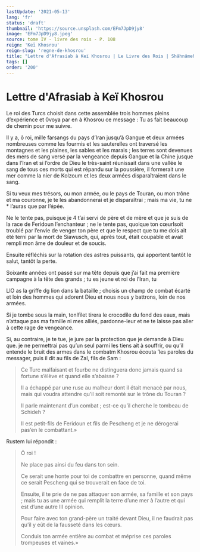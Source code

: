 ```yaml
---
lastUpdate: '2021-05-13'
lang: 'fr'
status: 'draft'
thumbnail: 'https://source.unsplash.com/EFm7JpD9jy8'
image: 'EFm7JpD9jy8.jpeg'
source: tome IV - livre des rois - P. 108
reign: 'Keï Khosrou'
reign-slug: 'regne-de-khosrou'
title: "Lettre d'Afrasiab à Keï Khosrou | Le Livre des Rois | Shâhnâmeh"
tags: []
order: '200'
---
```


# Lettre d'Afrasiab à Keï Khosrou

Le roi des Turcs choisit dans cette assemblée trois hommes pleins d’expérience et 0voya par en à Khosrou ce message : Tu as fait beaucoup de chemin pour me suivre.

Il y a, ô roi, mille farsangs du pays d’Iran jusqu’à Gangue et deux armées nombreuses comme les fourmis et les sauterelles ont traversé les montagnes et les plaines, les sables et les marais ; les terres sont devenues des mers de sang versé par la vengeance depuis Gangue et la Chine jusque dans l’Iran et si l’ordre de Dieu le très-saint réunissait dans une vallée le sang de tous ces morts qui est répandu sur la poussière, il formerait une mer comme la nier de Kolzoum et les deux armées disparaîtraient dans le sang.

Si tu veux mes trésors, ou mon armée, ou le pays de Touran, ou mon trône et ma couronne, je te les abandonnerai et je disparaîtrai ; mais ma vie, tu ne \* l’auras que par l’épée.

Ne le tente pas, puisque je
4 t’ai servi de père et de mère et que je suis de la race de Feridoun l’enchanteur ; ne le tente pas, quoique ton cœurlsoit troublé par l’envie de venger ton père et que le respect que tu me dois ait été terni par la mort de Siawusch, qui, après tout, était coupable et avait rempli mon âme de douleur et de soucis.

Ensuite réfléchis sur la rotation des astres puissants, qui apportent tantôt le salut, tantôt la perte.

Soixante années ont passé sur ma tête depuis que j’ai fait ma première campagne à la tête des grands ; tu es jeune et roi de l’Iran, tu

LlO as la griffe dg lion dans la bataille ; choisis un champ de combat écarté et loin des hommes qui adorent Dieu et nous nous y battrons, loin de nos armées.

Si je tombe sous la main, tonlfilet tirera le crocodile du fond des eaux, mais n’attaque pas ma famille ni mes alliés, pardonne-leur et ne te laisse pas aller à cette rage de vengeance.

Si, au contraire, je te tue, je jure par la protection que je demande à Dieu que. je ne permettrai pas qu’un seul parmi les tiens ait à souffrir, ou qu’il entende le bruit des armes dans le combatm Khosrou écouta ’les paroles du messager, puis il dit au fils de Zal, fils de Sam :

> Ce Turc malfaisant et fourbe ne distinguera donc jamais quand sa fortune s’élève et quand elle s’abaisse ?
>
> Il a échappé par une ruse au malheur dont il était menacé par nous, mais qui voudra attendre qu’il soit remonté sur le trône du Touran ?
>
> Il parle maintenant d’un combat ; est-ce qu’il cherche le tombeau de Schideh ?
>
> Il est petit-fils de Feridoun et fils de Pescheng et je ne dérogerai pas’en le combattant.»

Rustem lui répondit :

> Ô roi !
>
> Ne place pas ainsi du feu dans ton sein.
>
> Ce serait une honte pour toi de combattre en personne, quand même ce serait Pescheng qui se trouverait en face de toi.
>
> Ensuite, il te prie de ne pas attaquer son armée, sa famille et son pays ; mais tu as une armée qui remplit la terre d’une mer à l’autre et qui est d’une autre IlI opinion.
>
> Pour faire avec ton grand-père un traité devant Dieu, il ne faudrait pas qu’il y eût de la fausseté dans les cœurs.
>
> Conduis ton armée entière au combat et méprise ces paroles trompeuses et vaines.»
